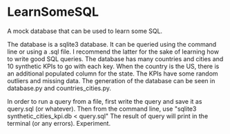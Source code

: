 # LearnSomeSQL
A mock database that can be used to learn some SQL.

The database is a sqlite3 database. It can be queried using the command line or using a .sql file. I recommend the latter for the sake of learning how to write good SQL queries. The database has many countries and cities and 10 synthetic KPIs to go with each key. When the country is the US, there is an additional populated column for the state.  The KPIs have some random outliers and missing data. The generation of the database can be seen in database.py and countries_cities.py.

In order to run a query from a file, first write the query and save it as query.sql (or whatever). Then from the command line, use "sqlite3 synthetic_cities_kpi.db < query.sql"  The result of query will print in the terminal (or any errors).  Experiment.
